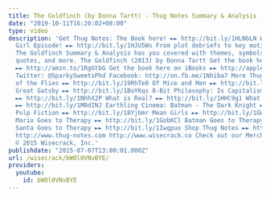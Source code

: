 ```yaml
---
title: The Goldfinch (by Donna Tartt) - Thug Notes Summary & Analysis
date: "2019-10-11T16:20:02+08:00"
type: video
description: 'Get Thug Notes: The Book here! ►► http://bit.ly/1HLNbLN Watch the Gone
  Girl Episode! ►► http://bit.ly/1HJU5Ws From plot debriefs to key motifs, Thug Notes’
  The Goldfinch Summary & Analysis has you covered with themes, symbols, important
  quotes, and more. The Goldfinch (2013) by Donna Tartt Get the book here on Amazon
  ►► http://amzn.to/1RgGtbG Get the book here on iBooks ►► http://apple.co/1gjNWpX
  Twitter: @SparkySweetsPhd Facebook: http://on.fb.me/1Nhiba7 More Thug Notes: Lord
  of the Flies ►► http://bit.ly/19RhTe0 Of Mice and Men ►► http://bit.ly/1GokKHn The
  Great Gatsby ►► http://bit.ly/1BoYKqs 8-Bit Philosophy: Is Capitalism Bad For You?
  ►► http://bit.ly/1NhhX2P What is Real? ►► http://bit.ly/1HHC9g1 What is Marxism?
  ►► http://bit.ly/1M0dINJ Earthling Cinema: Batman - The Dark Knight ►► http://bit.ly/1buIi1J
  Pulp Fiction ►► http://bit.ly/18Yjbmr Mean Girls ►► http://bit.ly/1GWjlpy Pop Psych:
  Mario Goes to Therapy ►► http://bit.ly/1GobKCl Batman Goes to Therapy ►► http://bit.ly/1xhmXCy
  Santa Goes to Therapy ►► http://bit.ly/1Iwqpuo Shop Thug Notes ►► http://shop.thug-notes.com
  http://www.thug-notes.com http://www.wisecrack.co Check out our Merch!: http://www.wisecrack.co/store
  © 2015 Wisecrack, Inc.'
publishdate: "2015-07-07T13:00:01.000Z"
url: /wisecrack/bWOl0VNvBYE/
providers:
  youtube:
    id: bWOl0VNvBYE
---
```

